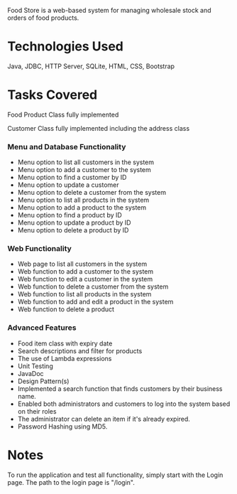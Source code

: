 Food Store is a web-based system for managing wholesale stock and orders of food products.

# Technologies Used
Java, JDBC, HTTP Server, SQLite, HTML, CSS, Bootstrap

# Tasks Covered
Food Product Class fully implemented

Customer Class fully implemented including the address class
### Menu and Database Functionality
* Menu option to list all customers in the system
* Menu option to add a customer to the system
* Menu option to find a customer by ID
* Menu option to update a customer
* Menu option to delete a customer from the system
* Menu option to list all products in the system
* Menu option to add a product to the system
* Menu option to find a product by ID
* Menu option to update a product by ID
* Menu option to delete a product by ID
### Web Functionality
* Web page to list all customers in the system
* Web function to add a customer to the system
* Web function to edit a customer in the system
* Web function to delete a customer from the system
* Web function to list all products in the system
* Web function to add and edit a product in the system
* Web function to delete a product
### Advanced Features
* Food item class with expiry date
* Search descriptions and filter for products
* The use of Lambda expressions
* Unit Testing
* JavaDoc
* Design Pattern(s)
* Implemented a search function that finds customers by their business name.
* Enabled both administrators and customers to log into the system based on their roles
* The administrator can delete an item if it's already expired.
* Password Hashing using MD5.

# Notes
To run the application and test all functionality, simply start with the Login page. The path to the login page is "/login".
